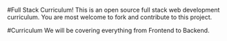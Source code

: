 #Full Stack Curriculum!
This is an open source full stack web development curriculum. You are most welcome to fork and contribute to this
project.

#Curriculum
We will be covering everything from Frontend to Backend.
